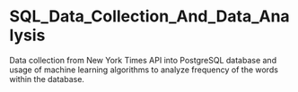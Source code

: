# SQL_Data_Collection_And_Data_Analysis
Data collection from New York Times API into PostgreSQL database and usage of machine learning algorithms to analyze frequency of the words within the database.
